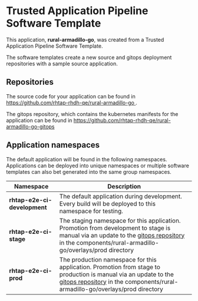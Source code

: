 # Trusted Application Pipeline Software Template

This application, **rural-armadillo-go**, was created from a Trusted Application Pipeline Software Template.

The software templates create a new source and gitops deployment repositories with a sample source application. 

## Repositories

The source code for your application can be found in [https://github.com/rhtap-rhdh-qe/rural-armadillo-go ](https://github.com/rhtap-rhdh-qe/rural-armadillo-go ).
 
The gitops repository, which contains the kubernetes manifests for the application can be found in 
[https://github.com/rhtap-rhdh-qe/rural-armadillo-go-gitops ](https://github.com/rhtap-rhdh-qe/rural-armadillo-go-gitops ) 

## Application namespaces 

The default application will be found in the following namespaces. Applications can be deployed into unique namespaces or multiple software templates can also bet generated into the same group namespaces.  

|  Namespace   |  Description   |  
| -------- | -------- |   
| **rhtap-e2e-ci-development** | The default application during development. Every build will be deployed to this namespace for testing. | 
| **rhtap-e2e-ci-stage** | The staging namespace for this application. Promotion from development to stage is manual via an update to the [gitops repository](https://github.com/rhtap-rhdh-qe/rural-armadillo-go-gitops ) in the components/rural-armadillo-go/overlays/prod directory |  
| **rhtap-e2e-ci-prod** | The production namespace for this application. Promotion from stage to production is manual via an update to the [gitops repository](https://github.com/rhtap-rhdh-qe/rural-armadillo-go-gitops ) in the components/rural-armadillo-go/overlays/prod directory | 
